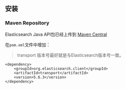 
## 安装

### Maven Repository

Elasticsearch Java API包已经上传到 [Maven Central](http://search.maven.org/#search%7Cga%7C1%7Ca%3A%22elasticsearch%22)

在`pom.xml`文件中增加：

> transport 版本号最好就是与Elasticsearch版本号一致。

```
<dependency>
    <groupId>org.elasticsearch.client</groupId>
    <artifactId>transport</artifactId>
    <version>5.6.3</version>
</dependency>
```